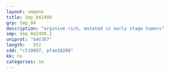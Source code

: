 ```yaml
---
layout: smgene
title: Smp_042400
grp: Smp_04
description: "arginine rich, mutated in early stage tumors"
smp: Smp_042400.1
uniprot: "G4VJE7"
length:   552
cdd: "cl10897, pfam10208"
kk: ns
categories: sm
---
```

